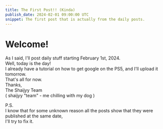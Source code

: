 ```yaml
---
title: The First Post!! (Kinda)
publish_date: 2024-02-01 09:00:00 UTC
snippet: The first post that is actually from the daily posts.
---
```


# Welcome!  
As I said, I'll post daily stuff starting February 1st, 2024.  
Well, today is the day!  
I already have a tutorial on how to get google on the PS5, and I'll upload it tomorrow.  
That's all for now.  
Thanks,  
The Shaijyy Team  
( shaijyy "team" - me chilling with my dog )  
  
  
  
P.S.  
I know that for some unknown reason all the posts show that they were published at the same date,  
I'll try to fix it.  
